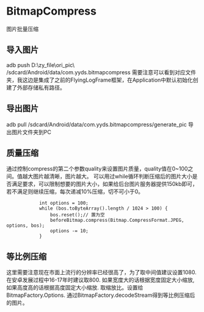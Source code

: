 # BitmapCompress
图片批量压缩

## 导入图片
adb push D:\zy_file\ori_pic\ /sdcard/Android/data/com.yyds.bitmapcompress  需要注意可以看到对应文件夹，我这边是集成了之前的FlyingLogFrame框架，在Application中默认初始化创建了外部存储私有路径。

## 导出图片
adb pull /sdcard/Android/data/com.yyds.bitmapcompress/generate_pic  导出图片文件夹到PC

## 质量压缩
通过控制compress的第二个参数quality来设置图片质量，quality值在0~100之间。值越大图片越清晰，图片越大。
可以用过while循环判断压缩后的图片大小是否满足要求，可以限制想要的图片大小，如果给后台图片服务器提供150kb即可，若不满足则继续压缩，每次递减10%压缩，切不可小于0。
```
            int options = 100;
            while (bos.toByteArray().length / 1024 > 100) {
                bos.reset();// 置为空
                beforeBitmap.compress(Bitmap.CompressFormat.JPEG, options, bos);
                options -= 10;
            }
```
## 等比例压缩
这里需要注意现在市面上流行的分辨率已经很高了，为了取中间值建议设置1080.在安卓发展过程中16-17年时建议取800.
如果宽度大的话根据宽度固定大小缩放,如果高度高的话根据高度固定大小缩放. 取缩放比。设置给BitmapFactory.Options.
通过BitmapFactory.decodeStream得到等比例压缩后的图片。
